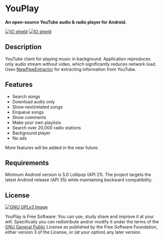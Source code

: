 # YouPlay
**An open-source YouTube audio & radio player for Android.**

[![IO shield](https://img.shields.io/github/v/release/Stipess1/YouPlay)](https://github.com/Stipess1/YouPlay/releases) [![IO shield](https://img.shields.io/github/license/Stipess1/YouPlay)](https://www.gnu.org/licenses/gpl.html)

## Description
YouTube client for playing music in background. Application reproduces only audio stream without video, which significantly reduces network load. Uses [NewPipeExtractor](https://github.com/TeamNewPipe/NewPipeExtractor) for extracting information from YouTube.

## Features
* Search songs
* Download audio only
* Show next/related songs
* Enqueue songs
* Show comments
* Make your own playlists
* Search over 20,000 radio stations
* Background player
* No ads

More features will be added in the near future.

## Requirements
Minimum Android version is 5.0 Lollipop (API 21). The project targets the latest Android release (API 35) while maintaining backward compatibility.

## License
[![GNU GPLv3 Image](https://www.gnu.org/graphics/gplv3-127x51.png)](http://www.gnu.org/licenses/gpl-3.0.en.html)

YouPlay is Free Software: You can use, study share and improve it at your will. Specifically you can redistribute and/or modify it under the terms of the [GNU General Public](https://www.gnu.org/licenses/gpl.html) License as published by the Free Software Foundation, either version 3 of the License, or (at your option) any later version.

